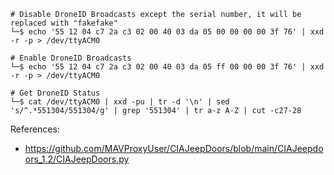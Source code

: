 ```
# Disable DroneID Broadcasts except the serial number, it will be replaced with "fakefake"
└─$ echo '55 12 04 c7 2a c3 02 00 40 03 da 05 00 00 00 00 3f 76' | xxd -r -p > /dev/ttyACM0

# Enable DroneID Broadcasts
└─$ echo '55 12 04 c7 2a c3 02 00 40 03 da 05 ff 00 00 00 3f 76' | xxd -r -p > /dev/ttyACM0
```

```
# Get DroneID Status
└─$ cat /dev/ttyACM0 | xxd -pu | tr -d '\n' | sed 's/^.*551304/551304/g' | grep '551304' | tr a-z A-Z | cut -c27-28
```

References:
- https://github.com/MAVProxyUser/CIAJeepDoors/blob/main/CIAJeepdoors_1.2/CIAJeepDoors.py

